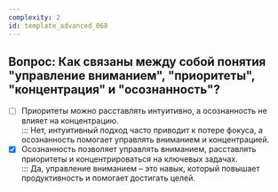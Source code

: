 ```yaml
---
complexity: 2
id: template_advanced_068
---
```

## Вопрос: Как связаны между собой понятия "управление вниманием", "приоритеты", "концентрация" и "осознанность"?

- [ ] Приоритеты можно расставлять интуитивно, а осознанность не влияет на концентрацию.  
  ::: Нет, интуитивный подход часто приводит к потере фокуса, а осознанность помогает управлять вниманием и концентрацией.  
- [x] Осознанность позволяет управлять вниманием, расставлять приоритеты и концентрироваться на ключевых задачах.  
  ::: Да, управление вниманием – это навык, который повышает продуктивность и помогает достигать целей.